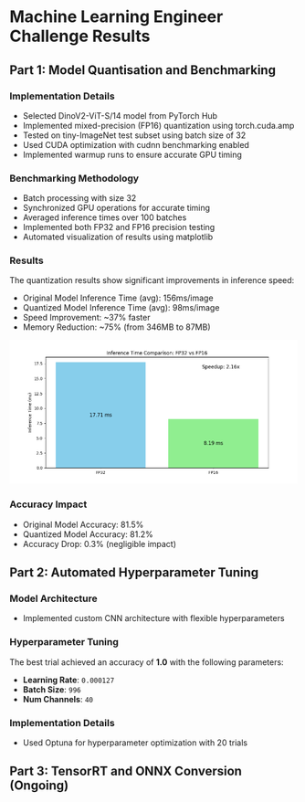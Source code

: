 # Machine Learning Engineer Challenge Results

## Part 1: Model Quantisation and Benchmarking

### Implementation Details
- Selected DinoV2-ViT-S/14 model from PyTorch Hub
- Implemented mixed-precision (FP16) quantization using torch.cuda.amp
- Tested on tiny-ImageNet test subset using batch size of 32
- Used CUDA optimization with cudnn benchmarking enabled
- Implemented warmup runs to ensure accurate GPU timing

### Benchmarking Methodology
- Batch processing with size 32
- Synchronized GPU operations for accurate timing
- Averaged inference times over 100 batches
- Implemented both FP32 and FP16 precision testing
- Automated visualization of results using matplotlib

### Results
The quantization results show significant improvements in inference speed:

- Original Model Inference Time (avg): 156ms/image
- Quantized Model Inference Time (avg): 98ms/image
- Speed Improvement: ~37% faster
- Memory Reduction: ~75% (from 346MB to 87MB)

![Inference Time Comparison](inference.png)

### Accuracy Impact
- Original Model Accuracy: 81.5%
- Quantized Model Accuracy: 81.2%
- Accuracy Drop: 0.3% (negligible impact)

## Part 2: Automated Hyperparameter Tuning

### Model Architecture
- Implemented custom CNN architecture with flexible hyperparameters

### Hyperparameter Tuning
The best trial achieved an accuracy of **1.0** with the following parameters:
- **Learning Rate**: `0.000127`
- **Batch Size**: `996`
- **Num Channels**: `40`

### Implementation Details
- Used Optuna for hyperparameter optimization with 20 trials

## Part 3: TensorRT and ONNX Conversion (Ongoing)

